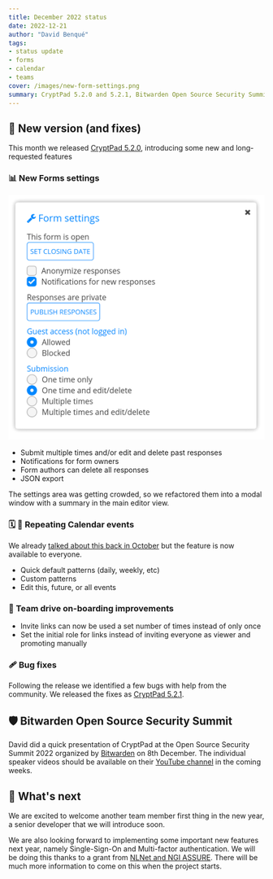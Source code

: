 ```yaml
---
title: December 2022 status
date: 2022-12-21
author: "David Benqué"
tags:
- status update
- forms
- calendar
- teams
cover: /images/new-form-settings.png
summary: CryptPad 5.2.0 and 5.2.1, Bitwarden Open Source Security Summit, and a sneak peek to 2023
---
```



## 🚀 New version (and fixes)

This month we released [CryptPad 5.2.0](https://github.com/xwiki-labs/cryptpad/releases/tag/5.2.0), introducing some new and long-requested features

### 📊 New Forms settings

![preview of the new forms settings dialog](/images/new-form-settings.png)

- Submit multiple times and/or edit and delete past responses
- Notifications for form owners
- Form authors can delete all responses
- JSON export

The settings area was getting crowded, so we refactored them into a modal window with a summary in the main editor view.

### 🗓️ 🔁 Repeating Calendar events

We already [talked about this back in October](https://blog.cryptpad.org/2022/10/28/status-2022-10/) but the feature is now available to everyone.

- Quick default patterns (daily, weekly, etc)
- Custom patterns
- Edit this, future, or all events

### 🤝 Team drive on-boarding improvements

- Invite links can now be used a set number of times instead of only once
- Set the initial role for links instead of inviting everyone as viewer and promoting manually

### 🩹 Bug fixes

Following the release we identified a few bugs with help from the community. We released the fixes as [CryptPad 5.2.1](https://github.com/xwiki-labs/cryptpad/releases/tag/5.2.1).

## 🛡️ Bitwarden Open Source Security Summit

David did a quick presentation of CryptPad at the Open Source Security Summit 2022 organized by [Bitwarden](https://bitwarden.com/) on 8th December. The individual speaker videos should be available on their [YouTube channel](https://www.youtube.com/playlist?list=PL-IZTwAxWO4VMST3rtJTQPvNc277Xh1wW) in the coming weeks.

## 🔭 What's next

We are excited to welcome another team member first thing in the new year, a senior developer that we will introduce soon.

We are also looking forward to implementing some important new features next year, namely Single-Sign-On and Multi-factor authentication. We will be doing this thanks to a grant from [NLNet and NGI ASSURE](https://nlnet.nl/project/CryptPad-Auth/). There will be much more information to come on this when the project starts.

